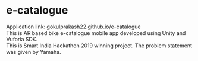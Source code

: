 # e-catalogue
Application link: gokulprakash22.github.io/e-catalogue<br>
This is AR based bike e-catalogue mobile app developed using Unity and Vuforia SDK.<br>
This is Smart India Hackathon 2019 winning project. The problem statement was given by Yamaha. 
